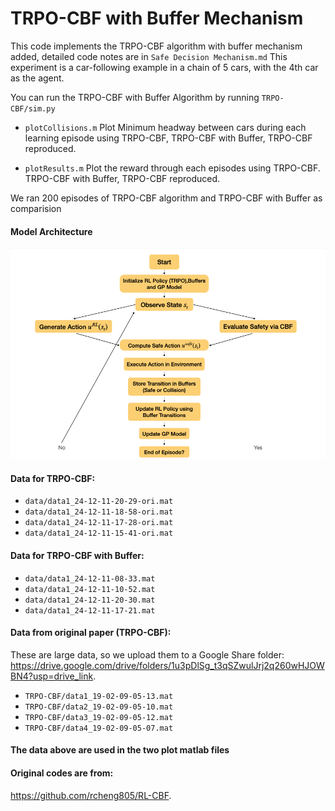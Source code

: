 # TRPO-CBF with Buffer Mechanism

This code implements the TRPO-CBF algorithm with buffer mechanism added, detailed code notes are in `Safe Decision Mechanism.md`
This experiment is a car-following example in a chain of 5 cars, with the 4th car as the agent.

You can run the TRPO-CBF with Buffer Algorithm by running `TRPO-CBF/sim.py`

- `plotCollisions.m` Plot Minimum headway between cars during
each learning episode using TRPO-CBF, TRPO-CBF with Buffer, TRPO-CBF reproduced.

- `plotResults.m` Plot the reward through each episodes using TRPO-CBF. TRPO-CBF with Buffer, TRPO-CBF reproduced.

We ran 200 episodes of TRPO-CBF algorithm and TRPO-CBF with Buffer as comparision

#### Model Architecture
![Model Architecture](flowchart.png)

#### Data for TRPO-CBF:
- `data/data1_24-12-11-20-29-ori.mat`
- `data/data1_24-12-11-18-58-ori.mat`
- `data/data1_24-12-11-17-28-ori.mat`
- `data/data1_24-12-11-15-41-ori.mat`

#### Data for TRPO-CBF with Buffer:
- `data/data1_24-12-11-08-33.mat`
- `data/data1_24-12-11-10-52.mat`
- `data/data1_24-12-11-20-30.mat`
- `data/data1_24-12-11-17-21.mat`

#### Data from original paper (TRPO-CBF):
These are large data, so we upload them to a Google Share folder:
https://drive.google.com/drive/folders/1u3pDlSg_t3qSZwulJrj2q260wHJOWBN4?usp=drive_link.  
- `TRPO-CBF/data1_19-02-09-05-13.mat`
- `TRPO-CBF/data2_19-02-09-05-10.mat`
- `TRPO-CBF/data3_19-02-09-05-12.mat`
- `TRPO-CBF/data4_19-02-09-05-07.mat`

#### The data above are used in the two plot matlab files

#### Original codes are from:
https://github.com/rcheng805/RL-CBF.
